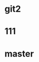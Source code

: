 <!--
 * @Author: your name
 * @Date: 2021-07-17 10:28:27
 * @LastEditTime: 2021-07-21 22:06:41
 * @LastEditors: Please set LastEditors
 * @Description: In User Settings Edit
 * @FilePath: /git2/README.md
-->
# git2


# 111

# master